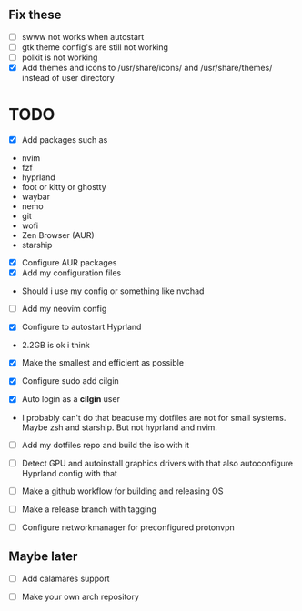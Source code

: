 ## Fix these

- [ ] swww not works when autostart
- [ ] gtk theme config's are still not working
- [ ] polkit is not working
- [x] Add themes and icons to /usr/share/icons/ and /usr/share/themes/ instead of user directory

# TODO

- [x] Add packages such as
- nvim
- fzf
- hyprland
- foot or kitty or ghostty
- waybar
- nemo
- git
- wofi
- Zen Browser (AUR)
- starship

- [x] Configure AUR packages
- [x] Add my configuration files

- Should i use my config or something like nvchad
- [ ] Add my neovim config

- [x] Configure to autostart Hyprland

- 2.2GB is ok i think
- [x] Make the smallest and efficient as possible

- [x] Configure sudo add cilgin

- [x] Auto login as a **cilgin** user

- I probably can't do that beacuse my dotfiles are not for small systems. Maybe zsh and starship. But not hyprland and nvim.
- [ ] Add my dotfiles repo and build the iso with it

- [ ] Detect GPU and autoinstall graphics drivers with that also autoconfigure Hyprland config with that

- [ ] Make a github workflow for building and releasing OS

- [ ] Make a release branch with tagging

- [ ] Configure networkmanager for preconfigured protonvpn

## Maybe later

- [ ] Add calamares support

- [ ] Make your own arch repository
